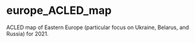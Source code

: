 # europe_ACLED_map
ACLED map of Eastern Europe (particular focus on Ukraine, Belarus, and Russia) for 2021. 
